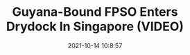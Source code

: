---
"title": "Guyana-Bound FPSO Enters Drydock In Singapore (VIDEO)"
"date": "2021-10-14 10:8:57"
"feed_name": "RIGZONE"
"feed_website": "http://www.rigzone.com/"
"feed_rss": "http://www.rigzone.com/news/rss/rigzone_latest.aspx"
"link": "https://www.rigzone.com/news/guyanabound_fpso_enters_drydock_in_singapore_video-14-oct-2021-166718-article/?rss=true"
"source": "None"
"file": "_posts/2021-1-1-f6b4f36ea2f0953ef37b5e2f6b755027fc244372.md"
"accident": "0"
"drilling": "0"
"dead": "0"
"injured": "0"
"arrested": "0"
"place": "unknown place"
"where": "unknown site"
"causes": "unknown"
"place_uri": "unknown place"
---